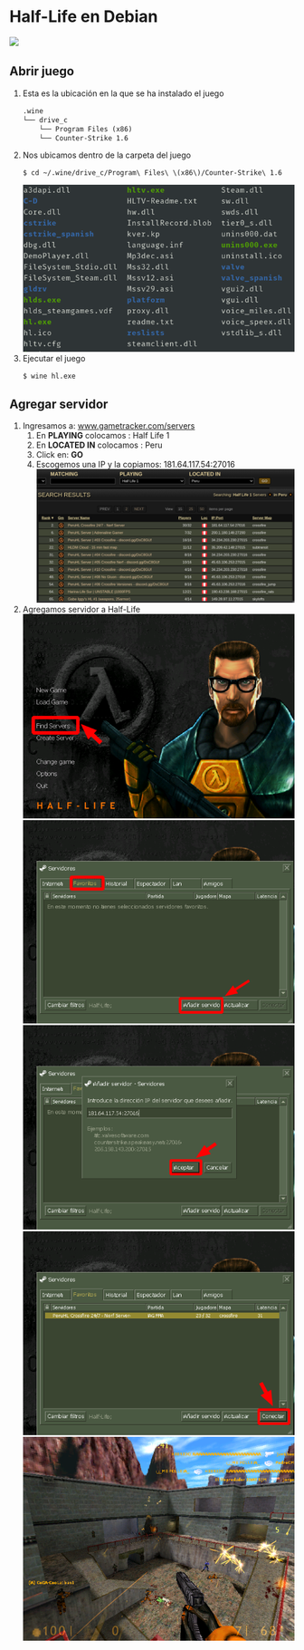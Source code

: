 # Half-Life en Debian
![](.img/1.gif)

## Abrir juego
1. Esta es la ubicación en la que se ha instalado el juego
	```
	.wine
	└── drive_c
	    └── Program Files (x86)
		└── Counter-Strike 1.6
	```
2. Nos ubicamos dentro de la carpeta del juego
	```
	$ cd ~/.wine/drive_c/Program\ Files\ \(x86\)/Counter-Strike\ 1.6
	```
	![](.img/1.png)
3. Ejecutar el juego
	```
	$ wine hl.exe
	```
## Agregar servidor
1. Ingresamos a: www.gametracker.com/servers
	1. En **PLAYING** colocamos	: Half Life 1
	2. En **LOCATED IN** colocamos	: Peru
	3. Click en: **GO**  
	4. Escogemos una IP y la copiamos: 181.64.117.54:27016  
	![](.img/2.png)
2. Agregamos servidor a Half-Life  
	![](.img/3.png)
	![](.img/4.png)
	![](.img/5.png)
	![](.img/6.png)
	![](.img/7.png)
